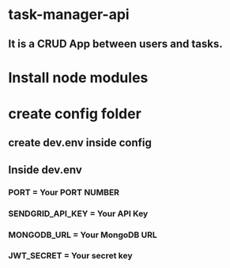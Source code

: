 # task-manager-api
## It is a CRUD App between users and tasks.


# Install node modules 
# create config folder 
## create dev.env inside config 
## Inside dev.env

  ### PORT = Your PORT NUMBER
  ### SENDGRID_API_KEY = Your API Key
  ### MONGODB_URL = Your MongoDB URL
  ### JWT_SECRET = Your secret key

